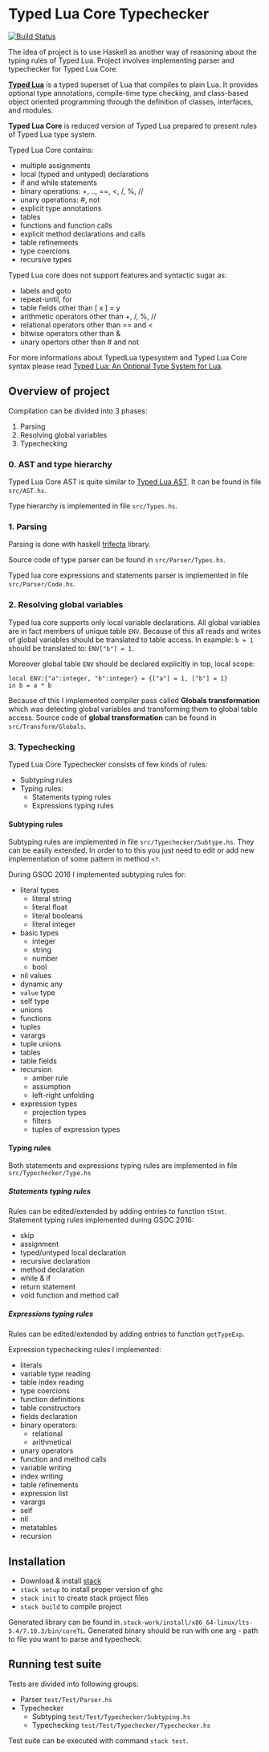 # Typed Lua Core Typechecker
[![Build Status](https://travis-ci.org/tomkee/typed-lua-core.svg?branch=master)](https://travis-ci.org/tomkee/typed-lua-core)

The idea of project is to use Haskell as another way of reasoning about the typing rules of Typed Lua. Project involves implementing parser and typechecker for Typed Lua Core.

**[Typed Lua](https://github.com/andremm/typedlua)** is a typed superset of Lua that compiles to plain Lua. It provides optional type annotations, compile-time type checking, and class-based object oriented programming through the definition of classes, interfaces, and modules.

**Typed Lua Core** is reduced version of Typed Lua prepared to present rules of Typed Lua type system. 

Typed Lua Core contains:
* multiple assignments
* local (typed and untyped) declarations
* if and while statements
* binary operations: +, .., ==, <, /, %, // 
* unary operations: #, not
* explicit type annotations
* tables
* functions and function calls
* explicit method declarations and calls
* table refinements
* type coercions
* recursive types

Typed Lua core does not support features and syntactic sugar as:
* labels and goto
* repeat-until, for
* table fields other than [ x ] = y
* arithmetic operators other than +, /, %, //
* relational operators other than == and <
* bitwise operators other than &
* unary opertors other than # and not

For more informations about TypedLua typesystem and Typed Lua Core syntax please read [Typed Lua: An Optional Type System for Lua](https://github.com/andremm/typedlua/blob/master/doc/thesis/thesis_andre_certified.pdf).


## Overview of project
Compilation can be divided into 3 phases:
1. Parsing
2. Resolving global variables
3. Typechecking

### 0. AST and type hierarchy
Typed Lua Core AST is quite similar to [Typed Lua AST](https://github.com/andremm/typedlua/blob/master/typedlua/tlast.lua). It can be found in file `src/AST.hs`.

Type hierarchy is implemented in file `src/Types.hs`.


### 1. Parsing
Parsing is done with haskell [trifecta](https://hackage.haskell.org/package/trifecta) library.

Source code of type parser can be found in `src/Parser/Types.hs`. 

Typed lua core expressions and statements parser is implemented in file `src/Parser/Code.hs`.

### 2. Resolving global variables
Typed lua core supports only local variable declarations. All global variables are in fact members of unique table `ENV`. Because of this all reads and writes of global variables should be translated to table access.
In example:
`b = 1`
should be translated to:
`ENV["b"] = 1`.

Moreover global table `ENV` should be declared explicitly in top, local scope:
```
local ENV:{"a":integer, "b":integer} = {["a"] = 1, ["b"] = 1}
in b = a * b
```

Because of this I implemented compiler pass called **Globals transformation** which was detecting global variables and transforming them to global table access.
Source code of **global transformation** can be found in `src/Transform/Globals`.

### 3. Typechecking
Typed Lua Core Typechecker consists of few kinds of rules:
* Subtyping rules
* Typing rules:
    * Statements typing rules
    * Expressions typing rules

#### Subtyping rules
Subtyping rules are implemented in file `src/Typechecker/Subtype.hs`.
They can be easily extended. In order to to this you just need to edit or add new implementation of some pattern in method `<?`.

During GSOC 2016 I implemented subtyping rules for:
* literal types
    * literal string
    * literal float
    * literal booleans
    * literal integer
* basic types
    * integer
    * string
    * number
    * bool
* nil values
* dynamic any
* `value` type
* self type
* unions
* functions
* tuples
* varargs
* tuple unions
* tables
* table fields
* recursion
    * amber rule
    * assumption
    * left-right unfolding
* expression types
    * projection types
    * filters
    * tuples of expression types

#### Typing rules
Both statements and expressions typing rules are implemented in file `src/Typechecker/Type.hs`
##### Statements typing rules
Rules can be edited/extended by adding entries to function `tStmt`.
Statement typing rules implemented during GSOC 2016:
* skip
* assignment
* typed/untyped local declaration
* recursive declaration
* method declaration
* while & if
* return statement
* void function and method call
##### Expressions typing rules
Rules can be edited/extended by adding entries to function `getTypeExp`.

Expression typechecking rules I implemented:
* literals
* variable type reading
* table index reading
* type coercions
* function definitions
* table constructors
* fields declaration
* binary operators:
    * relational
    * arithmetical
* unary operators
* function and method calls
* variable writing
* index writing
* table refinements
* expression list
* varargs
* self
* nil
* metatables
* recursion

## Installation
* Download & install [stack](https://docs.haskellstack.org/en/stable/README/)
* `stack setup` to install proper version of ghc
* `stack init` to create stack project files
* `stack build` to compile project

Generated library can be found in`.stack-work/install/x86_64-linux/lts-5.4/7.10.3/bin/coreTL`.
Generated binary should be run with one arg - path to file you want to parse and typecheck.
  
## Running test suite
Tests are divided into following groups:
* Parser `test/Test/Parser.hs`
* Typechecker
	* Subtyping `test/Test/Typechecker/Subtyping.hs`
	* Typechecking `test/Test/Typechecker/Typechecker.hs`  

Test suite can be executed with command `stack test`.